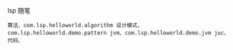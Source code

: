 lsp 随笔

``
算法、com.lsp.helloworld.algorithm
设计模式、com.lsp.helloworld.demo.pattern
jvm、com.lsp.helloworld.demo.jvm
juc、
代码、
``